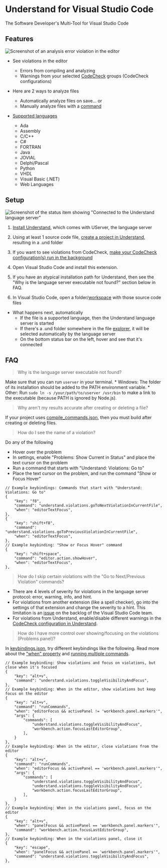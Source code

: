 # Understand for Visual Studio Code

The Software Developer's Multi-Tool for Visual Studio Code


## Features

![Screenshot of an analysis error violation in the editor](https://raw.githubusercontent.com/stinb/UserverVscode/main/res/res/screenshotErrorInEditor.png)

* See violations in the editor
	* Errors from compiling and analyzing
	* Warnings from your selected [CodeCheck](https://support.scitools.com/support/solutions/articles/70000583282-codecheck-overview) groups (CodeCheck configurations)

* Here are 2 ways to analyze files
	* Automatically analyze files on save... or
	* Manually analyze files with a [command](https://code.visualstudio.com/api/extension-guides/command)

* [Supported languages](https://support.scitools.com/support/solutions/articles/70000582794-supported-languages)
	* Ada
	* Assembly
	* C/C++
	* C#
	* FORTRAN
	* Java
	* JOVIAL
	* Delphi/Pascal
	* Python
	* VHDL
	* Visual Basic (.NET)
	* Web Languages


## Setup

![Screenshot of the status item showing "Connected to the Understand language server"](https://raw.githubusercontent.com/stinb/UserverVscode/main/res/res/screenshotConnected.png)

1. [Install Understand](https://licensing.scitools.com/download), which comes with UServer, the language server

2. Using at least 1 source code file, [create a project in Understand](https://support.scitools.com/support/solutions/articles/70000582579-building-an-accurate-understand-project), resulting in a .und folder

3. If you want to see violations from CodeCheck, [make your CodeCheck configuration(s) run in the background](https://support.scitools.com/support/solutions/articles/70000641317-background-static-analysis-codechecks)

4. Open Visual Studio Code and install this extension.

5. If you have an atypical installation path for Understand, then see the "Why is the language server executable not found?" section below in FAQ.

6. In Visual Studio Code, open a folder/[workspace](https://code.visualstudio.com/docs/editor/workspaces) with those source code files
* What happens next, automatically
	* If the file is a supported language, then the Understand language server is started
	* If there's a .und folder somewhere in the file [explorer](https://code.visualstudio.com/docs/getstarted/userinterface#_explorer), it will be selected automatically by the language server
	* On the bottom status bar on the left, hover and see that it's connected


## FAQ

> Why is the language server executable not found?

Make sure that you can run `userver` in your terminal.
	* Windows: The folder of its installation should be added to the PATH environment variable.
	* Other: Run `sudo ln -s /your/path/to/userver /usr/bin` to make a link to the executable (because PATH is ignored by Node.js).

> Why aren't my results accurate after creating or deleting a file?

If your project uses [compile_commands.json](https://support.scitools.com/support/solutions/articles/70000582648-building-projects-with-json), then you must build after creating or deleting files.

> How do I see the name of a violation?

Do any of the following

* Hover over the problem
* In settings, enable "Problems: Show Current in Status" and place the text cursor on the problem
* Run a command that starts with "Understand: Violations: Go to"
* Place the text cursor on the problem, and run the command "Show or Focus Hover"
```jsonc
// Example keybindings: Commands that start with "Understand: Violations: Go to"
{
	"key": "f8",
	"command": "understand.violations.goToNextViolationInCurrentFile",
	"when": "editorTextFocus",
},
{
	"key": "shift+f8",
	"command": "understand.violations.goToPreviousViolationInCurrentFile",
	"when": "editorTextFocus",
},
// Example keybinding: "Show or Focus Hover" command
{
	"key": "shift+space",
	"command": "editor.action.showHover",
	"when": "editorTextFocus",
},
```

> How do I skip certain violations with the "Go to Next/Previous Violation" commands?

* There are 4 levels of severity for violations in the language server protocol: error, warning, info, and hint.
* For violations from another extension (like a spell checker), go into the settings of that extension and change the severity to a hint. This limitation is an [issue](https://github.com/microsoft/vscode/issues/105795) on the backlog of the Visual Studio Code team.
* For violations from Understand, enable/disable different warnings in the [CodeCheck configuration in Understand](https://support.scitools.com/support/solutions/articles/70000641317-background-static-analysis-codechecks).

> How do I have more control over showing/focusing on the violations (Problems panel)?

In [keybindings.json](https://code.visualstudio.com/docs/getstarted/keybindings#_advanced-customization), try different keybindings like the following. Read more about the ["when" property](https://code.visualstudio.com/api/references/when-clause-contexts) and [running multiple commands](https://code.visualstudio.com/docs/getstarted/keybindings#_running-multiple-commands).
```jsonc
// Example keybinding: Show violations and focus on violations, but close when it's focused
{
	"key": "alt+v",
	"command": "understand.violations.toggleVisibilityAndFocus",
},
// Example keybinding: When in the editor, show violations but keep focus on the editor
{
	"key": "alt+v",
	"command": "runCommands",
	"when": "editorFocus && activePanel != 'workbench.panel.markers'",
	"args": {
		"commands": [
			"understand.violations.toggleVisibilityAndFocus",
			"workbench.action.focusLastEditorGroup",
		],
	}
},
// Example keybinding: When in the editor, close violations from the editor
{
	"key": "alt+v",
	"command": "runCommands",
	"when": "editorFocus && activePanel == 'workbench.panel.markers'",
	"args": {
		"commands": [
			"understand.violations.toggleVisibilityAndFocus",
			"understand.violations.toggleVisibilityAndFocus",
			"workbench.action.focusLastEditorGroup",
		],
	}
},
// Example keybinding: When in the violations panel, focus on the editor
{
	"key": "alt+v",
	"when": "panelFocus && activePanel == 'workbench.panel.markers'",
	"command": "workbench.action.focusLastEditorGroup",
},
// Example keybinding: When in the violations panel, close it
{
	"key": "escape",
	"when": "panelFocus && activePanel == 'workbench.panel.markers'",
	"command": "understand.violations.toggleVisibilityAndFocus",
},
```
